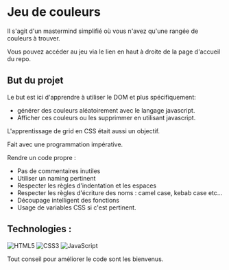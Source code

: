 # Jeu de couleurs 

Il s'agit d'un mastermind simplifié où vous n'avez qu'une rangée de couleurs à trouver.<br/> 

Vous pouvez accéder au jeu via le lien en haut à droite de la page d'accueil du repo.

## But du projet

Le but est ici d'apprendre à utiliser le DOM et plus spécifiquement:
- générer des couleurs aléatoirement avec le langage javascript. 
- Afficher ces couleurs ou les supprimmer en utilisant javascript.

L'apprentissage de grid en CSS était aussi un objectif.

Fait avec une programmation impérative.

Rendre un code propre :
- Pas de commentaires inutiles
- Utiliser un naming pertinent
- Respecter les règles d'indentation et les espaces
- Respecter les règles d'écriture des noms : camel case, kebab case etc...
- Découpage intelligent des fonctions
- Usage de variables CSS si c'est pertinent.

## Technologies : 
   ![HTML5](https://img.shields.io/badge/html5-%23E34F26.svg?style=for-the-badge&logo=html5&logoColor=white)
   ![CSS3](https://img.shields.io/badge/css3-%231572B6.svg?style=for-the-badge&logo=css3&logoColor=white)
   ![JavaScript](https://img.shields.io/badge/javascript-%23323330.svg?style=for-the-badge&logo=javascript&logoColor=%23F7DF1E)
   
Tout conseil pour améliorer le code sont les bienvenus.
